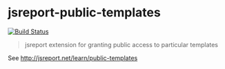 # jsreport-public-templates
[![Build Status](https://travis-ci.org/jsreport/jsreport-public-templates.png?branch=master)](https://travis-ci.org/jsreport/jsreport-public-templates)

> jsreport extension for granting public access to particular templates

See http://jsreport.net/learn/public-templates
